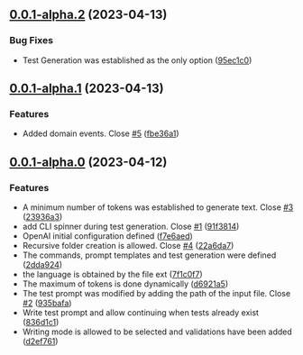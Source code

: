 ## [0.0.1-alpha.2](https://github.com/spectorai/spectorai/compare/v0.0.1-alpha.1...v0.0.1-alpha.2) (2023-04-13)


### Bug Fixes

* Test Generation was established as the only option ([95ec1c0](https://github.com/spectorai/spectorai/commit/95ec1c0d4b4d031fb75210b92304b1e99e6e84a5))



## [0.0.1-alpha.1](https://github.com/spectorai/spectorai/compare/v0.0.1-alpha.0...v0.0.1-alpha.1) (2023-04-13)


### Features

* Added domain events. Close [#5](https://github.com/spectorai/spectorai/issues/5) ([fbe36a1](https://github.com/spectorai/spectorai/commit/fbe36a19fabcb8765f4b741b41c7857c4ec09fd2))



## [0.0.1-alpha.0](https://github.com/spectorai/spectorai/compare/f7e6aed6684d7d7136ee34b5d82b85f636609702...v0.0.1-alpha.0) (2023-04-12)


### Features

* A minimum number of tokens was established to generate text. Close [#3](https://github.com/spectorai/spectorai/issues/3) ([23936a3](https://github.com/spectorai/spectorai/commit/23936a394fa5ad1638ab4300f876dc39b9127524))
* add CLI spinner during test generation. Close [#1](https://github.com/spectorai/spectorai/issues/1) ([91f3814](https://github.com/spectorai/spectorai/commit/91f381499d7689e3efe4173b77071f8a8ae29e5d))
* OpenAI initial configuration defined ([f7e6aed](https://github.com/spectorai/spectorai/commit/f7e6aed6684d7d7136ee34b5d82b85f636609702))
* Recursive folder creation is allowed. Close [#4](https://github.com/spectorai/spectorai/issues/4) ([22a6da7](https://github.com/spectorai/spectorai/commit/22a6da72ec30ed19a83e131e908fb108b01acf84))
* The commands, prompt templates and test generation were defined ([2dda924](https://github.com/spectorai/spectorai/commit/2dda924d3e34d1fe39b251b5e382e911f80e283d))
* the language is obtained by the file ext ([7f1c0f7](https://github.com/spectorai/spectorai/commit/7f1c0f78d537f50c6fd5e6619f121cdb63bdecb7))
* The maximum of tokens is done dynamically ([d6921a5](https://github.com/spectorai/spectorai/commit/d6921a5a583fd20a00e9c749c2b12e4119c9953b))
* The test prompt was modified by adding the path of the input file. Close [#2](https://github.com/spectorai/spectorai/issues/2) ([935bafa](https://github.com/spectorai/spectorai/commit/935bafa3af743bddd09d6ddae0609609a2e40cfa))
* Write test prompt and allow continuing when tests already exist ([836d1c1](https://github.com/spectorai/spectorai/commit/836d1c1c93a8edd9b0b9da7121e9cf64857fc7fb))
* Writing mode is allowed to be selected and validations have been added ([d2ef761](https://github.com/spectorai/spectorai/commit/d2ef761dc1273e3fde7d27f3e13e72459c1cf303))



